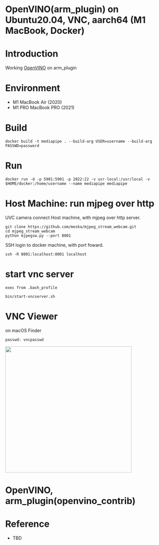 # OpenVINO(arm_plugin) on Ubuntu20.04, VNC, aarch64 (M1 MacBook, Docker)

# Introduction

Working [OpenVINO](https://github.com/openvinotoolkit/openvino) on arm_plugin

# Environment

- M1 MacBook Air (2020)
- M1 PRO MacBook PRO (2021)

# Build

```
docker build -t mediapipe . --build-arg USER=username --build-arg PASSWD=password
```

# Run

```
docker run -d -p 5901:5901 -p 2022:22 -v usr-local:/usr/local -v $HOME/docker:/home/username --name mediapipe mediapipe
```

# Host Machine: run mjpeg over http

UVC camera connect Host machine, with mjpeg over http server.

```
git clone https://github.com/meska/mjpeg_stream_webcam.git
cd mjpeg_stream_webcam
python mjpegsw.py --port 8001
```

SSH login to docker machine, with port foward.

```
ssh -R 8001:localhost:8001 localhost
```

# start vnc server

```
exec from .bash_profile

bin/start-vncserver.sh
```

# VNC Viewer

on macOS Finder

```
passwd: vncpasswd
```

<img src="images/vnc-login.png" width=400>

# OpenVINO, arm_plugin(openvino_contrib)


# Reference

- TBD
